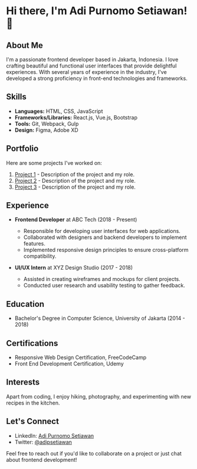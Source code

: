 # Hi there, I'm Adi Purnomo Setiawan! 👋

## About Me
I'm a passionate frontend developer based in Jakarta, Indonesia. I love crafting beautiful and functional user interfaces that provide delightful experiences. With several years of experience in the industry, I've developed a strong proficiency in front-end technologies and frameworks.

## Skills
- **Languages:** HTML, CSS, JavaScript
- **Frameworks/Libraries:** React.js, Vue.js, Bootstrap
- **Tools:** Git, Webpack, Gulp
- **Design:** Figma, Adobe XD

## Portfolio
Here are some projects I've worked on:
1. [Project 1](https://example.com/project1) - Description of the project and my role.
2. [Project 2](https://example.com/project2) - Description of the project and my role.
3. [Project 3](https://example.com/project3) - Description of the project and my role.

## Experience
- **Frontend Developer** at ABC Tech (2018 - Present)
  - Responsible for developing user interfaces for web applications.
  - Collaborated with designers and backend developers to implement features.
  - Implemented responsive design principles to ensure cross-platform compatibility.

- **UI/UX Intern** at XYZ Design Studio (2017 - 2018)
  - Assisted in creating wireframes and mockups for client projects.
  - Conducted user research and usability testing to gather feedback.

## Education
- Bachelor's Degree in Computer Science, University of Jakarta (2014 - 2018)

## Certifications
- Responsive Web Design Certification, FreeCodeCamp
- Front End Development Certification, Udemy

## Interests
Apart from coding, I enjoy hiking, photography, and experimenting with new recipes in the kitchen.

## Let's Connect
- LinkedIn: [Adi Purnomo Setiawan](https://www.linkedin.com/in/adipurnomosetiawan/)
- Twitter: [@adipsetiawan](https://twitter.com/adipsetiawan)

Feel free to reach out if you'd like to collaborate on a project or just chat about frontend development!
